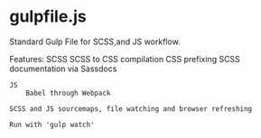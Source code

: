 # gulpfile.js
Standard Gulp File for SCSS,and JS workflow.

Features:
	SCSS
		SCSS to CSS compilation
		CSS prefixing
		SCSS documentation via Sassdocs


	JS
		Babel through Webpack

	SCSS and JS sourcemaps, file watching and browser refreshing

	Run with 'gulp watch'
